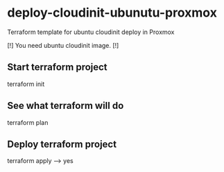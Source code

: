 # deploy-cloudinit-ubunutu-proxmox
Terraform template for ubuntu cloudinit deploy in Proxmox

[!] You need ubuntu cloudinit image. [!]


## Start terraform project
terraform init

## See what terraform will do
terraform plan

## Deploy terraform project
terraform apply --> yes
